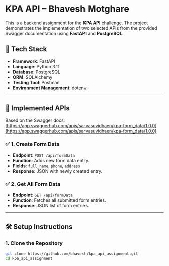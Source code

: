 # KPA API  – Bhavesh Motghare

This is a backend assignment for the **KPA API** challenge. The project demonstrates the implementation of two selected APIs from the provided Swagger documentation using **FastAPI** and **PostgreSQL**.

## 🚀 Tech Stack

- **Framework**: FastAPI
- **Language**: Python 3.11
- **Database**: PostgreSQL
- **ORM**: SQLAlchemy
- **Testing Tool**: Postman
- **Environment Management**: dotenv

---

## 📌 Implemented APIs

Based on the Swagger docs: [https://app.swaggerhub.com/apis/sarvasuvidhaen/kpa-form_data/1.0.0](https://app.swaggerhub.com/apis/sarvasuvidhaen/kpa-form_data/1.0.0)

### ✅ 1. Create Form Data  
- **Endpoint**: `POST /api/formData`
- **Function**: Adds new form data entry.
- **Fields**: `full_name`, `phone`, `address`
- **Response**: JSON with newly created entry.

### ✅ 2. Get All Form Data  
- **Endpoint**: `GET /api/formData`
- **Function**: Fetches all submitted form entries.
- **Response**: JSON list of form entries.

---

## 🛠️ Setup Instructions

### 1. Clone the Repository

```bash
git clone https://github.com/bhavesh/kpa_api_assignment.git
cd kpa_api_assignment
